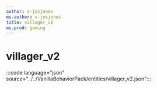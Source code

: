 ```yaml
---
author: v-josjones
ms.author: v-josjones
title: villager_v2
ms.prod: gaming
---
```


# villager_v2

:::code language="json" source="../../VanillaBehaviorPack/entities/villager_v2.json":::